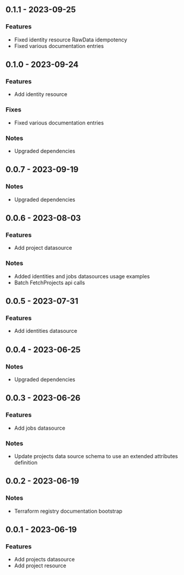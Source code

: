 ## 0.1.1 - 2023-09-25
### Features
* Fixed identity resource RawData idempotency
* Fixed various documentation entries

## 0.1.0 - 2023-09-24
### Features
* Add identity resource

### Fixes
* Fixed various documentation entries

### Notes
* Upgraded dependencies

## 0.0.7 - 2023-09-19

### Notes
* Upgraded dependencies

## 0.0.6 - 2023-08-03

### Features
* Add project datasource

### Notes
* Added identities and jobs datasources usage examples
* Batch FetchProjects api calls

## 0.0.5 - 2023-07-31

### Features
* Add identities datasource

## 0.0.4 - 2023-06-25

### Notes
* Upgraded dependencies

## 0.0.3 - 2023-06-26

### Features
* Add jobs datasource

### Notes
* Update projects data source schema to use an extended attributes definition

## 0.0.2 - 2023-06-19

### Notes
* Terraform registry documentation bootstrap

## 0.0.1 - 2023-06-19

### Features
* Add projects datasource
* Add project resource
